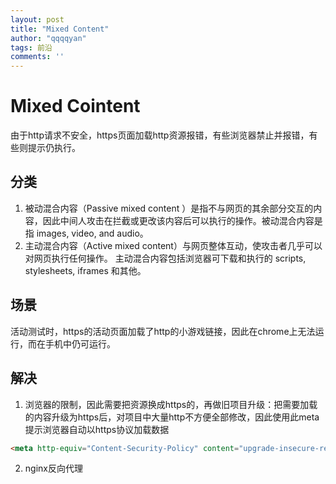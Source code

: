 ```yaml
---
layout: post
title: "Mixed Content"
author: "qqqqyan"
tags: 前沿
comments: ''
---
```


# Mixed Cointent

由于http请求不安全，https页面加载http资源报错，有些浏览器禁止并报错，有些则提示仍执行。
## 分类
  1. 被动混合内容（Passive mixed content ）是指不与网页的其余部分交互的内容，因此中间人攻击在拦截或更改该内容后可以执行的操作。被动混合内容是指 images, video, and audio。
  2. 主动混合内容（Active mixed content）与网页整体互动，使攻击者几乎可以对网页执行任何操作。 主动混合内容包括浏览器可下载和执行的 scripts, stylesheets, iframes 和其他。
## 场景
  活动测试时，https的活动页面加载了http的小游戏链接，因此在chrome上无法运行，而在手机中仍可运行。
## 解决
  1. 浏览器的限制，因此需要把资源换成https的，再做旧项目升级：把需要加载的内容升级为https后，对项目中大量http不方便全部修改，因此使用此meta提示浏览器自动以https协议加载数据
  ``` html
  <meta http-equiv="Content-Security-Policy" content="upgrade-insecure-requests" />
  ```
  2. nginx反向代理
